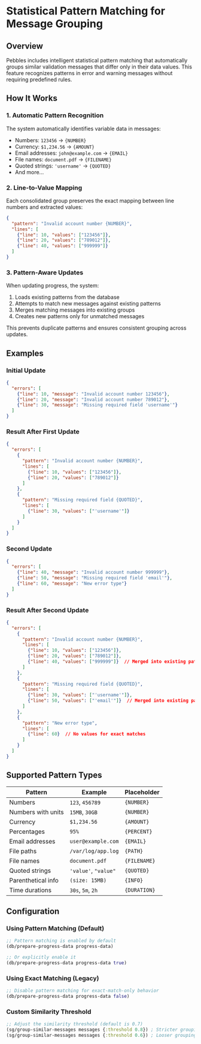 # Statistical Pattern Matching for Message Grouping

## Overview

Pebbles includes intelligent statistical pattern matching that automatically groups similar validation messages that differ only in their data values. This feature recognizes patterns in error and warning messages without requiring predefined rules.

## How It Works

### 1. Automatic Pattern Recognition
The system automatically identifies variable data in messages:
- Numbers: `123456` → `{NUMBER}`
- Currency: `$1,234.56` → `{AMOUNT}`
- Email addresses: `john@example.com` → `{EMAIL}`
- File names: `document.pdf` → `{FILENAME}`
- Quoted strings: `'username'` → `{QUOTED}`
- And more...

### 2. Line-to-Value Mapping
Each consolidated group preserves the exact mapping between line numbers and extracted values:

```json
{
  "pattern": "Invalid account number {NUMBER}",
  "lines": [
    {"line": 10, "values": ["123456"]},
    {"line": 20, "values": ["789012"]},
    {"line": 40, "values": ["999999"]}
  ]
}
```

### 3. Pattern-Aware Updates
When updating progress, the system:
1. Loads existing patterns from the database
2. Attempts to match new messages against existing patterns
3. Merges matching messages into existing groups
4. Creates new patterns only for unmatched messages

This prevents duplicate patterns and ensures consistent grouping across updates.

## Examples

### Initial Update
```json
{
  "errors": [
    {"line": 10, "message": "Invalid account number 123456"},
    {"line": 20, "message": "Invalid account number 789012"},
    {"line": 30, "message": "Missing required field 'username'"}
  ]
}
```

### Result After First Update
```json
{
  "errors": [
    {
      "pattern": "Invalid account number {NUMBER}",
      "lines": [
        {"line": 10, "values": ["123456"]},
        {"line": 20, "values": ["789012"]}
      ]
    },
    {
      "pattern": "Missing required field {QUOTED}",
      "lines": [
        {"line": 30, "values": ["'username'"]}
      ]
    }
  ]
}
```

### Second Update
```json
{
  "errors": [
    {"line": 40, "message": "Invalid account number 999999"},
    {"line": 50, "message": "Missing required field 'email'"},
    {"line": 60, "message": "New error type"}
  ]
}
```

### Result After Second Update
```json
{
  "errors": [
    {
      "pattern": "Invalid account number {NUMBER}",
      "lines": [
        {"line": 10, "values": ["123456"]},
        {"line": 20, "values": ["789012"]},
        {"line": 40, "values": ["999999"]}  // Merged into existing pattern
      ]
    },
    {
      "pattern": "Missing required field {QUOTED}",
      "lines": [
        {"line": 30, "values": ["'username'"]},
        {"line": 50, "values": ["'email'"]}  // Merged into existing pattern
      ]
    },
    {
      "pattern": "New error type",
      "lines": [
        {"line": 60}  // No values for exact matches
      ]
    }
  ]
}
```

## Supported Pattern Types

| Pattern | Example | Placeholder |
|---------|---------|-------------|
| Numbers | `123`, `456789` | `{NUMBER}` |
| Numbers with units | `15MB`, `30GB` | `{NUMBER}` |
| Currency | `$1,234.56` | `{AMOUNT}` |
| Percentages | `95%` | `{PERCENT}` |
| Email addresses | `user@example.com` | `{EMAIL}` |
| File paths | `/var/log/app.log` | `{PATH}` |
| File names | `document.pdf` | `{FILENAME}` |
| Quoted strings | `'value'`, `"value"` | `{QUOTED}` |
| Parenthetical info | `(size: 15MB)` | `{INFO}` |
| Time durations | `30s`, `5m`, `2h` | `{DURATION}` |

## Configuration

### Using Pattern Matching (Default)
```clojure
;; Pattern matching is enabled by default
(db/prepare-progress-data progress-data)

;; Or explicitly enable it
(db/prepare-progress-data progress-data true)
```

### Using Exact Matching (Legacy)
```clojure
;; Disable pattern matching for exact-match-only behavior
(db/prepare-progress-data progress-data false)
```

### Custom Similarity Threshold
```clojure
;; Adjust the similarity threshold (default is 0.7)
(sg/group-similar-messages messages {:threshold 0.8}) ; Stricter grouping
(sg/group-similar-messages messages {:threshold 0.6}) ; Looser grouping
```